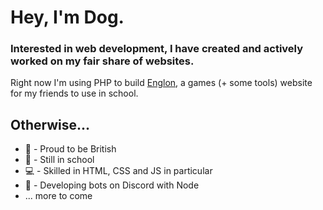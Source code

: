 # Hey, I'm Dog.

### Interested in web development, I have created and actively worked on my fair share of websites.
Right now I'm using PHP to build [Englon](https://englon.biz), a games (+ some tools) website for my friends to use in school.
## Otherwise...
- 🏴󠁧󠁢󠁥󠁮󠁧󠁿 - Proud to be British
- 📒 - Still in school
- 💻 - Skilled in HTML, CSS and JS in particular
- 🔌 - Developing bots on Discord with Node
- ... more to come
